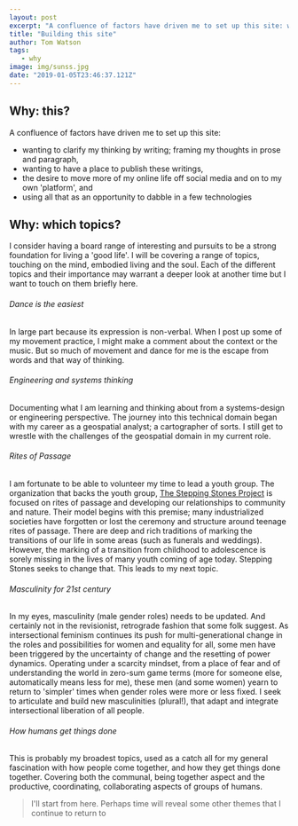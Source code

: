 ```yaml
---
layout: post
excerpt: "A confluence of factors have driven me to set up this site: wanting to clarify my thinking by writing; framing my thoughts in prose and paragraph; wanting to have a place to publish these writings..."
title: "Building this site"
author: Tom Watson
tags: 
   - why
image: img/sunss.jpg
date: "2019-01-05T23:46:37.121Z"
---
```


## Why: this?

A confluence of factors have driven me to set up this site:
   - wanting to clarify my thinking by writing; framing my thoughts in prose and paragraph,
   - wanting to have a place to publish these writings,
   - the desire to move more of my online life off social media and on to my own 'platform', and
   - using all that as an opportunity to dabble in a few technologies
   
## Why: which topics?

I consider having a board range of interesting and pursuits to be a strong foundation for living a 'good life'. I will be covering a range of topics, touching on the mind, embodied living and the soul. Each of the different topics and their importance may warrant a deeper look at another time but I want to touch on them briefly here. 

###### Dance is the easiest

In large part because its expression is non-verbal. When I post up some of my movement practice, I might make a comment about the context or the music. But so much of movement and dance for me is the escape from words and that way of thinking.

###### Engineering and systems thinking

Documenting what I am learning and thinking about from a systems-design or engineering perspective. The journey into this technical domain began with my career as a geospatial analyst; a cartographer of sorts. I still get to wrestle with the challenges of the geospatial domain in my current role.

###### Rites of Passage

I am fortunate to be able to volunteer my time to lead a youth group. The organization that backs the youth group, [The Stepping Stones Project](https://www.steppingstonesproject.org/) is focused on rites of passage and developing our relationships to community and nature. Their model begins with this premise; many industrialized societies have forgotten or lost the ceremony and structure around teenage rites of passage. There are deep and rich traditions of marking the transitions of our life in some areas (such as funerals and weddings). However, the marking of a transition from childhood to adolescence is sorely missing in the lives of many youth coming of age today. Stepping Stones seeks to change that. This leads to my next topic.

###### Masculinity for 21st century

In my eyes, masculinity (male gender roles) needs to be updated. And certainly not in the revisionist, retrograde fashion that some folk suggest. As intersectional feminism continues its push for multi-generational change in the roles and possibilities for women and equality for all, some men have been triggered by the uncertainty of change and the resetting of power dynamics. Operating under a scarcity mindset, from a place of fear and of understanding the world in zero-sum game terms (more for someone else, automatically means less for me), these men (and some women) yearn to return to 'simpler' times when gender roles were more or less fixed. I seek to articulate and build new masculinities (plural!), that adapt and integrate intersectional liberation of all people.

###### How humans get things done

This is probably my broadest topics, used as a catch all for my general fascination with how people come together, and how they get things done together. Covering both the communal, being together aspect and the productive, coordinating, collaborating aspects of groups of humans.

> I'll start from here. Perhaps time will reveal some other themes that I continue to return to
